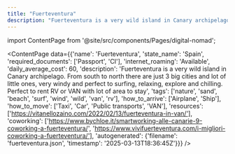 ```yaml
---
title: "Fuerteventura"
description: "Fuerteventura is a very wild island in Canary archipelago. From south to north there are just 3 big cities and lot of little ones, very windy and perfect to surfing, relaxing, explore and chilling. Perfect to rent RV or VAN with lot of area to stay"
---
```

import ContentPage from '@site/src/components/Pages/digital-nomad';

<ContentPage
    data={{'name': 'Fuerteventura', 'state_name': 'Spain', 'required_documents': ['Passport', 'CI'], 'internet_roaming': 'Available', 'daily_average_cost': 60, 'description': 'Fuerteventura is a very wild island in Canary archipelago. From south to north there are just 3 big cities and lot of little ones, very windy and perfect to surfing, relaxing, explore and chilling. Perfect to rent RV or VAN with lot of area to stay', 'tags': ['nature', 'sand', 'beach', 'surf', 'wind', 'wild', 'van', 'rv'], 'how_to_arrive': ['Airplane', 'Ship'], 'how_to_move': ['Taxi', 'Car', 'Public transports', 'VAN'], 'resources': ['https://vitanellozaino.com/2022/02/13/fuerteventura-in-van/'], 'coworking': ['https://www.bychloe.it/smartworking-alle-canarie-9-coworking-a-fuerteventura/', 'https://www.vivifuerteventura.com/i-migliori-coworking-a-fuerteventura/'], 'autogenerated': {'filename': 'fuerteventura.json', 'timestamp': '2025-03-13T18:36:45Z'}}}
/>
